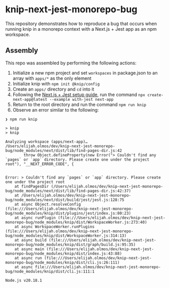 # knip-next-jest-monorepo-bug

This repository demonstrates how to reproduce a bug that occurs when running knip in a monorepo context with a Next.js + Jest app as an npm workspace.

## Assembly

This repo was assembled by performing the following actions:

1. Initialize a new npm project and set `workspaces` in package.json to an array with `apps/*` as the only element
2. Initialize knip with `npm init @knip/config`
3. Create an `apps/` directory and `cd` into it
4. Following the [Next.js + Jest setup guide](https://nextjs.org/docs/app/guides/testing/jest), run the command `npx create-next-app@latest --example with-jest next-app`
5. Return to the root directory and run the command `npm run knip`
6. Observe an error similar to the following:
```
❯ npm run knip

> knip
> knip

Analyzing workspace (apps/next-app)…
/Users/elijah.olmos/dev/knip-next-jest-monorepo-bug/node_modules/next/dist/lib/find-pages-dir.js:42
        throw Object.defineProperty(new Error("> Couldn't find any `pages` or `app` directory. Please create one under the project root"), "__NEXT_ERROR_CODE", {


Error: > Couldn't find any `pages` or `app` directory. Please create one under the project root
    at findPagesDir (/Users/elijah.olmos/dev/knip-next-jest-monorepo-bug/node_modules/next/dist/lib/find-pages-dir.js:42:37)
    at /Users/elijah.olmos/dev/knip-next-jest-monorepo-bug/node_modules/next/dist/build/jest/jest.js:128:75
    at async Object.resolveConfig (file:///Users/elijah.olmos/dev/knip-next-jest-monorepo-bug/node_modules/knip/dist/plugins/jest/index.js:80:23)
    at async runPlugin (file:///Users/elijah.olmos/dev/knip-next-jest-monorepo-bug/node_modules/knip/dist/WorkspaceWorker.js:273:40)
    at async WorkspaceWorker.runPlugins (file:///Users/elijah.olmos/dev/knip-next-jest-monorepo-bug/node_modules/knip/dist/WorkspaceWorker.js:314:13)
    at async build (file:///Users/elijah.olmos/dev/knip-next-jest-monorepo-bug/node_modules/knip/dist/graph/build.js:95:35)
    at async main (file:///Users/elijah.olmos/dev/knip-next-jest-monorepo-bug/node_modules/knip/dist/index.js:43:88)
    at async run (file:///Users/elijah.olmos/dev/knip-next-jest-monorepo-bug/node_modules/knip/dist/cli.js:26:111)
    at async file:///Users/elijah.olmos/dev/knip-next-jest-monorepo-bug/node_modules/knip/dist/cli.js:111:1

Node.js v20.18.1
```
